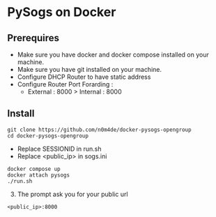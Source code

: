 
# PySogs on Docker

## Prerequires
- Make sure you have docker and docker compose installed on your machine.
- Make sure you have git installed on your machine.
- Configure DHCP Router to have static address
- Configure Router Port Forarding :
  - External : 8000 > Internal : 8000

## Install

```
git clone https://github.com/n0m4de/docker-pysogs-opengroup
cd docker-pysogs-opengroup
```

- Replace SESSIONID in run.sh
- Replace <public_ip> in sogs.ini

```
docker compose up
docker attach pysogs
./run.sh
```

3. The prompt ask you for your public url
```
<public_ip>:8000
```


